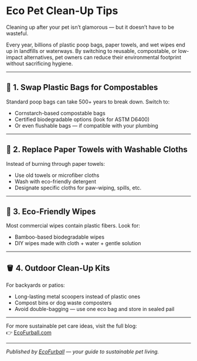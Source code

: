 # Eco Pet Clean-Up Tips

Cleaning up after your pet isn’t glamorous — but it doesn’t have to be wasteful.

Every year, billions of plastic poop bags, paper towels, and wet wipes end up in landfills or waterways. By switching to reusable, compostable, or low-impact alternatives, pet owners can reduce their environmental footprint without sacrificing hygiene.

---

## 🐾 1. Swap Plastic Bags for Compostables

Standard poop bags can take 500+ years to break down. Switch to:

- Cornstarch-based compostable bags
- Certified biodegradable options (look for ASTM D6400)
- Or even flushable bags — if compatible with your plumbing

---

## 🧽 2. Replace Paper Towels with Washable Cloths

Instead of burning through paper towels:

- Use old towels or microfiber cloths
- Wash with eco-friendly detergent
- Designate specific cloths for paw-wiping, spills, etc.

---

## 🌱 3. Eco-Friendly Wipes

Most commercial wipes contain plastic fibers. Look for:

- Bamboo-based biodegradable wipes
- DIY wipes made with cloth + water + gentle solution

---

## 🪣 4. Outdoor Clean-Up Kits

For backyards or patios:

- Long-lasting metal scoopers instead of plastic ones
- Compost bins or dog waste composters
- Avoid double-bagging — use one eco bag and store in sealed pail

---

For more sustainable pet care ideas, visit the full blog:  
👉 [EcoFurball.com](https://ecofurball.com/eco-pet-cleanup-tips/)

---

*Published by [EcoFurball](https://ecofurball.com) — your guide to sustainable pet living.*
